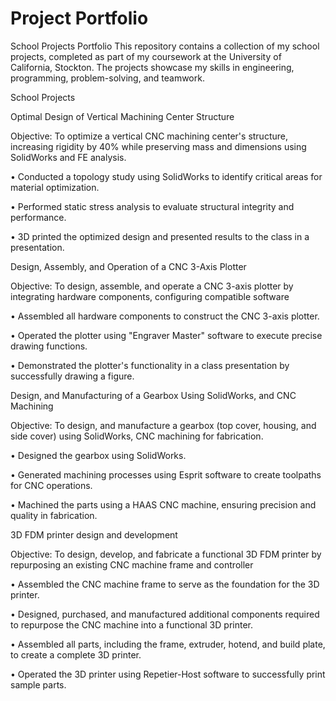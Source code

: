 # Project Portfolio
School Projects Portfolio This repository contains a collection of my school projects, completed as part of my coursework at the University of California, Stockton. The projects showcase my skills in engineering, programming, problem-solving, and teamwork.

School  Projects

Optimal Design of Vertical Machining Center Structure

Objective: To optimize a vertical CNC machining center's structure, increasing rigidity by 40% while preserving mass and dimensions using SolidWorks and FE analysis.

•	Conducted a topology study using SolidWorks to identify critical areas for material optimization.

•	Performed static stress analysis to evaluate structural integrity and performance.

•	3D printed the optimized design and presented results to the class in a presentation.


Design, Assembly, and Operation of a CNC 3-Axis Plotter

Objective: To design, assemble, and operate a CNC 3-axis plotter by integrating hardware components, configuring compatible software

•	Assembled all hardware components to construct the CNC 3-axis plotter.

•	Operated the plotter using "Engraver Master" software to execute precise drawing functions.

•	Demonstrated the plotter's functionality in a class presentation by successfully drawing a figure.


Design, and Manufacturing of a Gearbox Using SolidWorks, and CNC Machining

Objective: To design, and manufacture a gearbox (top cover, housing, and side cover) using SolidWorks, CNC machining for fabrication. 

•	Designed the gearbox using SolidWorks.

•	Generated machining processes using Esprit software to create toolpaths for CNC operations.

•	Machined the parts using a HAAS CNC machine, ensuring precision and quality in fabrication.


3D FDM printer design and development

Objective: To design, develop, and fabricate a functional 3D FDM printer by repurposing an existing CNC machine frame and controller

•	Assembled the CNC machine frame to serve as the foundation for the 3D printer.

•	Designed, purchased, and manufactured additional components required to repurpose the CNC machine into a functional 3D printer.

•	Assembled all parts, including the frame, extruder, hotend, and build plate, to create a complete 3D printer.

•	Operated the 3D printer using Repetier-Host software to successfully print sample parts.
